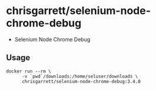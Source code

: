 # chrisgarrett/selenium-node-chrome-debug

* Selenium Node Chrome Debug

## Usage

```
docker run --rm \
      -v `pwd`/downloads:/home/seluser/downloads \
      chrisgarrett/selenium-node-chrome-debug:3.4.0 
```

